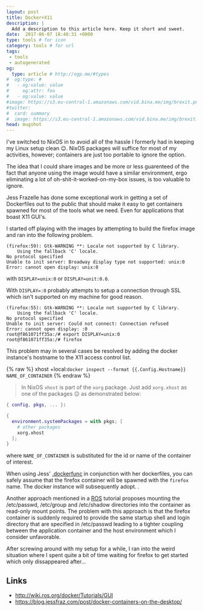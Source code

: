 ```yaml
---
layout: post
title: Docker+X11
description: |
  Add a description to this article here. Keep it short and sweet.
date:  2017-06-07 18:48:31 +0000
type: tools # for icon
category: tools # for url
tags:
 - tools
 - autogenerated
og:
  type: article # http://ogp.me/#types
#  og:type: # 
#   - og:value: value
#     og:attr: foo
#   - og:value: value
#image: https://s3.eu-central-1.amazonaws.com/vid.bina.me/img/brexit.png
#twitter:
#  card: summary
#  image: https://s3.eu-central-1.amazonaws.com/vid.bina.me/img/brexit.png
head: mugshot
---
```

I've switched to NixOS in to avoid all of the hassle I formerly had in keeping my
Linux setup clean :wink:. NixOS packages will suffice for most of my activities,
however; containers are just too portable to ignore the option.

The idea that I could share images and be more or less guarenteed of the fact that
anyone using the image would have a similar environment, ergo eliminating a lot of
oh-shit-it-worked-on-my-box issues, is too valuable to ignore.

Jess Frazelle has done some exceptional work in getting a set of Dockerfiles out
to the public that should make it easy to get containers spawned for most of the
tools what we need. Even for applications that boast X11 GUI's.

I started off playing with the images by attempting to build the firefox image
and ran into the following problem.

```
(firefox:59): Gtk-WARNING **: Locale not supported by C library.
	Using the fallback 'C' locale.
No protocol specified
Unable to init server: Broadway display type not supported: unix:0
Error: cannot open display: unix:0
```

with `DISPLAY=unix:0` or `DISPLAY=unit:0.0`.

With `DISPLAY=:0` probably attempts to setup a connection through SSL which isn't
supported on my machine for good reason.


```
(firefox:55): Gtk-WARNING **: Locale not supported by C library.
	Using the fallback 'C' locale.
No protocol specified
Unable to init server: Could not connect: Connection refused
Error: cannot open display: :0
root@f861071ff35a:/# export DISPLAY=unix:0
root@f861071ff35a:/# firefox
```

This problem may in several cases be resolved by adding the docker instance's hostname
to the X11 access control list.


{% raw %}
xhost +local:`docker inspect --format {{.Config.Hostname}} NAME_OF_CONTAINER`
{% endraw %}

> In NixOS `xhost` is part of the `xorg` package. Just add `xorg.xhost` as one of the
packages :wink: as demonstrated below:
```nix
{ config, pkgs, ... }:

{
  environment.systemPackages = with pkgs; [
    # other packages
    xorg.xhost
  ];
}
```


where `NAME_OF_CONTAINER` is substituted for the id or name of the container of
interest.

When using Jess' [.dockerfunc](https://raw.githubusercontent.com/jessfraz/dotfiles/master/.dockerfunc)
in conjunction with her dockerfiles, you can safely assume that the firefox container will
be spawned with the `firefox` name. The docker instance will subsequently adopt.
.

<!--The problem is that the name of the container may not always be the same. When using
Jess's dockerfiles, for instance, the container could be spawned under a different name
after you've rebuild the little suckers. In that case one would have to remove the old
access control rule and provide another one, godforbid you allow all local connections
by running ```xhost +local```.-->

Another approach mentioned in a [ROS](http://wiki.ros.org/docker/Tutorials/GUI) tutorial
proposes mounting the /etc/passwd, /etc/group and /etc/shadow directories into the container
as read-only mount points. The problem with this approach is that the firefox container is
suddenly required to provide the same startup shell and login directory that are specified in
/etc/passwd leading to a tighter coupling between the application container and the host
environment which I consider unfavorable.

After screwing around with my setup for a while, I ran into the weird situation where I spent
quite a bit of time waiting for firefox to get started which only dissappeared after...

## Links

- http://wiki.ros.org/docker/Tutorials/GUI
- https://blog.jessfraz.com/post/docker-containers-on-the-desktop/
